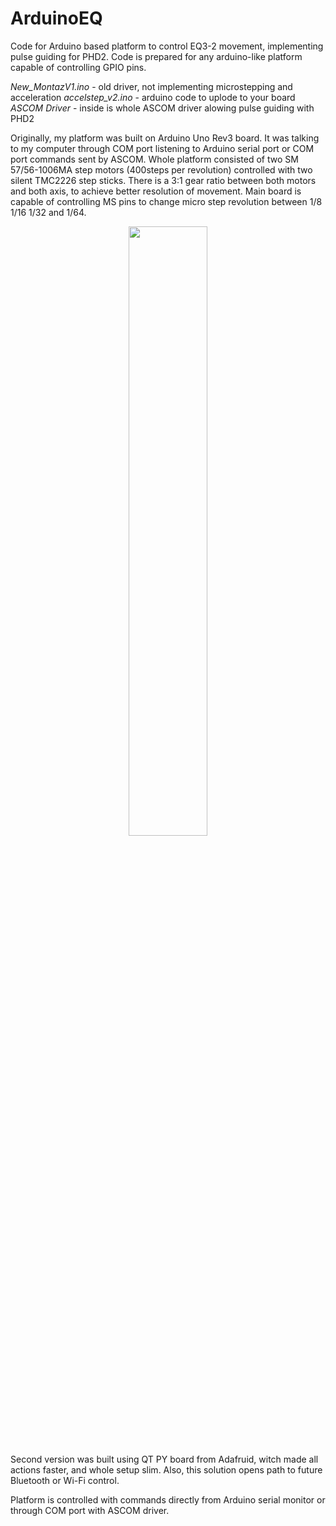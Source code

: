 # ArduinoEQ
Code for Arduino based platform to control EQ3-2 movement, implementing pulse guiding for PHD2.
Code is prepared for any arduino-like platform capable of controlling GPIO pins.  
  
<i> New_MontazV1.ino </i> - old driver, not implementing microstepping and acceleration
<i> accelstep_v2.ino </i> - arduino code to uplode to your board  
<i>ASCOM Driver</i> - inside is whole ASCOM driver alowing pulse guiding with PHD2
  
Originally, my platform was built on Arduino Uno Rev3 board. It was talking to my computer through COM port listening to Arduino serial port or COM port commands sent by ASCOM.
Whole platform consisted of two SM 57/56-1006MA step motors (400steps per revolution) controlled with two silent TMC2226 step sticks. There is a 3:1 gear ratio between both motors and both axis, to achieve better resolution of movement. Main board is capable of controlling MS pins to change micro step revolution between 1/8 1/16 1/32 and 1/64. 
<p align="center">
<img src="https://github.com/JrPilar/ArduinoEQ/assets/143182035/e31d01f7-63a7-47e2-9999-ef7aab70a25f"
width=50%>
</p>
Second version was built using QT PY board from Adafruid, witch made all actions faster, and whole setup slim. Also, this solution opens path to future Bluetooth or Wi-Fi control.

Platform is controlled with commands directly from Arduino serial monitor or through COM port with ASCOM driver.
